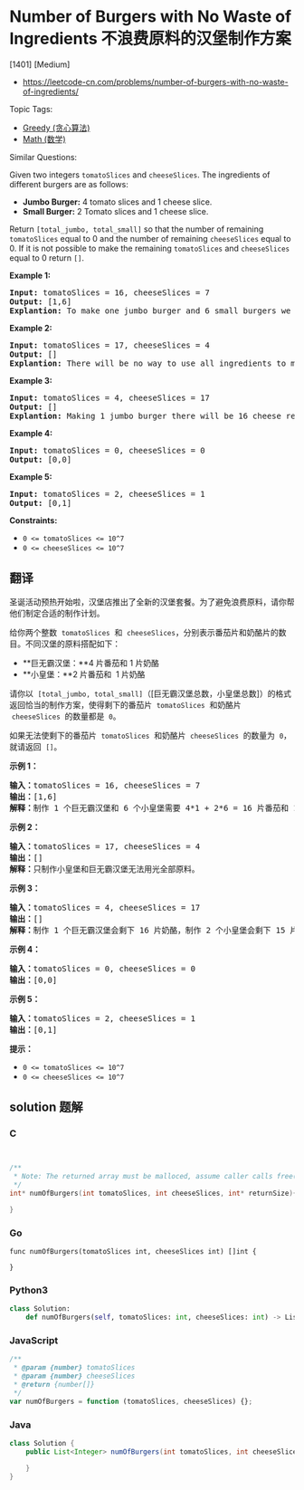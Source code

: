 # Number of Burgers with No Waste of Ingredients 不浪费原料的汉堡制作方案

[1401] [Medium]

- https://leetcode-cn.com/problems/number-of-burgers-with-no-waste-of-ingredients/

Topic Tags:

- [Greedy (贪心算法)](https://leetcode-cn.com/tag/greedy/)
- [Math (数学)](https://leetcode-cn.com/tag/math/)

Similar Questions:

Given two integers `tomatoSlices` and `cheeseSlices`. The ingredients of different burgers are as follows:

- **Jumbo Burger:** 4 tomato slices and 1 cheese slice.
- **Small Burger:** 2 Tomato slices and 1 cheese slice.

Return `[total_jumbo, total_small]` so that the number of remaining `tomatoSlices` equal to 0 and the number of remaining `cheeseSlices` equal to 0. If it is not possible to make the remaining `tomatoSlices` and `cheeseSlices` equal to 0 return `[]`.

**Example 1:**

<pre><strong>Input:</strong> tomatoSlices = 16, cheeseSlices = 7
<strong>Output:</strong> [1,6]
<strong>Explantion:</strong> To make one jumbo burger and 6 small burgers we need 4*1 + 2*6 = 16 tomato and 1 + 6 = 7 cheese. There will be no remaining ingredients.
</pre>

**Example 2:**

<pre><strong>Input:</strong> tomatoSlices = 17, cheeseSlices = 4
<strong>Output:</strong> []
<strong>Explantion:</strong> There will be no way to use all ingredients to make small and jumbo burgers.
</pre>

**Example 3:**

<pre><strong>Input:</strong> tomatoSlices = 4, cheeseSlices = 17
<strong>Output:</strong> []
<strong>Explantion:</strong> Making 1 jumbo burger there will be 16 cheese remaining and making 2 small burgers there will be 15 cheese remaining.
</pre>

**Example 4:**

<pre><strong>Input:</strong> tomatoSlices = 0, cheeseSlices = 0
<strong>Output:</strong> [0,0]
</pre>

**Example 5:**

<pre><strong>Input:</strong> tomatoSlices = 2, cheeseSlices = 1
<strong>Output:</strong> [0,1]
</pre>

**Constraints:**

- `0 <= tomatoSlices <= 10^7`
- `0 <= cheeseSlices <= 10^7`

## 翻译

圣诞活动预热开始啦，汉堡店推出了全新的汉堡套餐。为了避免浪费原料，请你帮他们制定合适的制作计划。

给你两个整数  `tomatoSlices`  和  `cheeseSlices`，分别表示番茄片和奶酪片的数目。不同汉堡的原料搭配如下：

- **巨无霸汉堡：**4 片番茄和 1 片奶酪
- **小皇堡：**2 片番茄和  1 片奶酪

请你以  `[total_jumbo, total_small]`（\[巨无霸汉堡总数，小皇堡总数\]）的格式返回恰当的制作方案，使得剩下的番茄片  `tomatoSlices`  和奶酪片  `cheeseSlices`  的数量都是  `0`。

如果无法使剩下的番茄片  `tomatoSlices`  和奶酪片  `cheeseSlices`  的数量为  `0`，就请返回  `[]`。

**示例 1：**

<pre><strong>输入：</strong>tomatoSlices = 16, cheeseSlices = 7
<strong>输出：</strong>[1,6]
<strong>解释：</strong>制作 1 个巨无霸汉堡和 6 个小皇堡需要 4*1 + 2*6 = 16 片番茄和 1 + 6 = 7 片奶酪。不会剩下原料。
</pre>

**示例 2：**

<pre><strong>输入：</strong>tomatoSlices = 17, cheeseSlices = 4
<strong>输出：</strong>[]
<strong>解释：</strong>只制作小皇堡和巨无霸汉堡无法用光全部原料。
</pre>

**示例 3：**

<pre><strong>输入：</strong>tomatoSlices = 4, cheeseSlices = 17
<strong>输出：</strong>[]
<strong>解释：</strong>制作 1 个巨无霸汉堡会剩下 16 片奶酪，制作 2 个小皇堡会剩下 15 片奶酪。
</pre>

**示例 4：**

<pre><strong>输入：</strong>tomatoSlices = 0, cheeseSlices = 0
<strong>输出：</strong>[0,0]
</pre>

**示例 5：**

<pre><strong>输入：</strong>tomatoSlices = 2, cheeseSlices = 1
<strong>输出：</strong>[0,1]
</pre>

**提示：**

- `0 <= tomatoSlices <= 10^7`
- `0 <= cheeseSlices <= 10^7`

## solution 题解

### C

```c


/**
 * Note: The returned array must be malloced, assume caller calls free().
 */
int* numOfBurgers(int tomatoSlices, int cheeseSlices, int* returnSize){

}


```

### Go

```golang
func numOfBurgers(tomatoSlices int, cheeseSlices int) []int {

}
```

### Python3

```python
class Solution:
    def numOfBurgers(self, tomatoSlices: int, cheeseSlices: int) -> List[int]:

```

### JavaScript

```javascript
/**
 * @param {number} tomatoSlices
 * @param {number} cheeseSlices
 * @return {number[]}
 */
var numOfBurgers = function (tomatoSlices, cheeseSlices) {};
```

### Java

```java
class Solution {
    public List<Integer> numOfBurgers(int tomatoSlices, int cheeseSlices) {

    }
}
```
